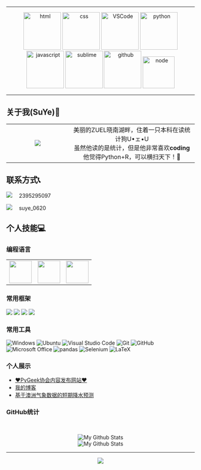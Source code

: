 ----
<!-- Gif -->
<div align="center">
  <img alt-"html5" src="https://media.giphy.com/media/XAxylRMCdpbEWUAvr8/giphy.gif" width="100" title="html">
  <img alt="css" src="https://media.giphy.com/media/fsEaZldNC8A1PJ3mwp/giphy.gif" width="100" title="css">
  <img alt="VSCode" src="https://i.giphy.com/media/IdyAQJVN2kVPNUrojM/200.webp" width="100" title="vscode">
  <img alt="python" src="https://i.giphy.com/media/LMt9638dO8dftAjtco/200.webp" width="100" title="python">
  <img alt="javascript" src="https://media3.giphy.com/media/ln7z2eWriiQAllfVcn/200w.webp" width="100" title="javascript">
  <img alt="sublime" src="https://media.giphy.com/media/jnDKffgCfGYOp6cMTK/giphy.gif" width="100" title="sublime">
  <img alt="github" src="https://i.giphy.com/media/KzJkzjggfGN5Py6nkT/200.webp" width="100" title="github">
  <img alt="node" src="https://media.giphy.com/media/kdFc8fubgS31b8DsVu/giphy.gif" width="85" title="node">
</div>

----

## 关于我(SuYe)📄
<!--罗小黑欢迎gif-->
<table border=0>
<tbody>
 <tr>
<td align="center" width="33.3%">
<img src="https://suye.netlify.app/img/luosmallblack.gif"/>
</td>
<td align="center">
美丽的ZUEL晓南湖畔，住着一只本科在读统计狗U•ェ•U<br>
虽然他读的是统计，但是他非常喜欢<b>coding</b><br>
他觉得Python+R，可以横扫天下！🚀
</td>
</tr>
</tbody>
</table>


## 联系方式📞
<span><img src="https://img.shields.io/badge/QQ-EB1923?style=for-the-badge&logo=tencent%20qq&logoColor=black" />&emsp; 2395295097
</span>

<span><img src="https://img.shields.io/badge/WeChat-07C160?style=for-the-badge&logo=WeChat&logoColor=black" />&emsp; suye_0620
</span>

## 个人技能💻

### 编程语言


<table>
<tbody>
 <tr>
<td align="center" width="33.3%">
<img height=60px src="https://www.vectorlogo.zone/logos/python/python-ar21.svg"> 
</td>
<td align="center" width="33.3%">
<img height=60px src="https://www.vectorlogo.zone/logos/r-project/r-project-ar21.svg"> 
</td>

<td align="center" width="33.3%">
<img height=60px src="https://www.vectorlogo.zone/logos/java/java-ar21.svg"> 
</td>
</tr>
</tbody>
</table>


### 常用框架
<span> 
<img src="https://img.shields.io/badge/-PyTorch-EE4C2C?style=flat-square&logo=PyTorch&logoColor=white" /> 
<img src="https://img.shields.io/badge/-Django-092E20?style=flat-square&logo=Django&logoColor=white" /> 
<img src="https://img.shields.io/badge/-Plotly-3F4F75?style=flat-square&logo=Plotly&logoColor=white" /> 
<img src="https://img.shields.io/badge/-Hugo-0E83CD?style=flat-square&logo=hexo&logoColor=white" /> 
</span>

### 常用工具
![Windows](https://img.shields.io/badge/Windows-0078D6?style=flat-square&logo=windows&logoColor=white)
![Ubuntu](https://img.shields.io/badge/Ubuntu-E95420?style=style=flat-square&logo=Ubuntu&logoColor=white)
![Visual Studio Code](https://img.shields.io/badge/-Visual%20Studio%20Code-007ACC?style=flat-square&logo=Visual%20Studio%20Code&logoColor=fff)
![Git](https://img.shields.io/badge/-Git-FCC624?style=flat-square&logo=git)
![GitHub](https://img.shields.io/badge/-GitHub-181717?style=flat-square&logo=github&logoColor=white)
![Microsoft Office](https://img.shields.io/badge/-Microsoft%20Office-D83B01?style=flat-square&logo=Microsoft%20Office&logoColor=white)
![pandas](https://img.shields.io/badge/-pandas-150458?style=flat-square&logo=pandas&logoColor=white)
![Selenium](https://img.shields.io/badge/-Selenium-43B02A?style=flat-square&logo=Selenium&logoColor=white)
![LaTeX](https://img.shields.io/badge/-LaTeX-008080?style=flat-square&logo=LaTeX&logoColor=white)

### 个人展示
- [♥PyGeek协会内容发布网站♥](http://www.pygeek.club)
- [我的博客](https://suye.netlify.app/)
- [基于澳洲气象数据的短期降水预测](http://150.158.97.38:5000/)

### GitHub统计
<br>
<p align="center">
<img align="center" src="https://github-readme-stats.vercel.app/api/top-langs/?username=suye0620&layout=compact&theme=radical" alt="My Github Stats"><br>
<img align="center" src="https://github-readme-stats.vercel.app/api?username=suye0620&&show_icons=true&theme=radical&count_private=true&include_all_commits=true" alt="My Github Stats">
</p>

----
<!-- just img -->
<div align="center"><img src="https://cdn.jsdelivr.net/gh/sun0225SUN/photos/images/202110311924844.png" /></div>
